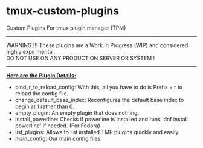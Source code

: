 # tmux-custom-plugins
Custom Plugins For tmux plugin manager (TPM)

<hr>
<div id="Warning">
  WARNING !!! These plugins are a Work In Progress (WIP) and considered highly expirimental. <br>
  DO NOT USE ON ANY PRODUCTION SERVER OR SYSTEM !
</div>

<hr>
<div id="List">
  <b><u>Here are the Plugin Details:</u></b></br>
  <ul>
    <li> bind_r_to_reload_config: With this, all you have to do is Prefix + r to reload the config file. </li>
    <li> change_default_base_index: Reconfigures the default base index to begin at 1 rather than 0. </li>
    <li> empty_plugin: An empty plugin that does nothing. </li>
    <li> install_powerline: Checks if powerline is installed and runs 'dnf install powerline' if needed. (For Fedora) </li>
    <li> list_plugins: Allows to list installed TMP plugins quickly and easily. </li>
    <li> main_config: Our main config files. </li>
  </ul>
</div>
